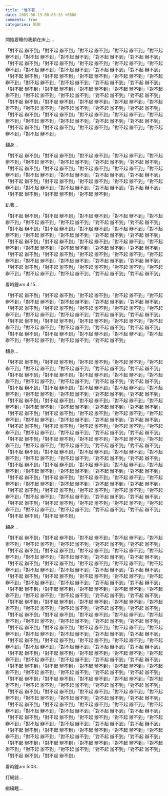```yaml
---
title: "睡不著..."
date: 2009-06-19 00:08:33 +0800
comments: true
categories: 閒聊
---
```

<p>開始要睡的我躺在床上...</p><p>「對不起 辦不到」「對不起 辦不到」「對不起 辦不到」「對不起 辦不到」「對不起 辦不到」「對不起 辦不到」「對不起 辦不到」「對不起 辦不到」「對不起 辦不到」「對不起 辦不到」「對不起 辦不到」「對不起 辦不到」「對不起 辦不到」「對不起 辦不到」「對不起 辦不到」「對不起 辦不到」「對不起 辦不到」「對不起 辦不到」「對不起 辦不到」「對不起 辦不到」「對不起 辦不到」「對不起 辦不到」「對不起 辦不到」「對不起 辦不到」「對不起 辦不到」「對不起 辦不到」「對不起 辦不到」「對不起 辦不到」「對不起 辦不到」「對不起 辦不到」「對不起 辦不到」「對不起 辦不到」「對不起 辦不到」「對不起 辦不到」「對不起 辦不到」「對不起 辦不到」「對不起 辦不到」「對不起 辦不到」「對不起 辦不到」「對不起 辦不到」「對不起 辦不到」「對不起 辦不到」「對不起 辦不到」「對不起 辦不到」「對不起 辦不到」「對不起 辦不到」「對不起 辦不到」「對不起 辦不到」「對不起 辦不到」「對不起 辦不到」「對不起 辦不到」「對不起 辦不到」「對不起 辦不到」「對不起 辦不到」「對不起 辦不到」「對不起 辦不到」「對不起 辦不到」「對不起 辦不到」「對不起 辦不到」「對不起 辦不到」</p><p>翻身...</p><p>「對不起 辦不到」「對不起 辦不到」「對不起 辦不到」「對不起 辦不到」「對不起 辦不到」「對不起 辦不到」「對不起 辦不到」「對不起 辦不到」「對不起 辦不到」「對不起 辦不到」「對不起 辦不到」「對不起 辦不到」「對不起 辦不到」「對不起 辦不到」「對不起 辦不到」「對不起 辦不到」「對不起 辦不到」「對不起 辦不到」「對不起 辦不到」「對不起 辦不到」「對不起 辦不到」「對不起 辦不到」「對不起 辦不到」「對不起 辦不到」「對不起 辦不到」「對不起 辦不到」「對不起 辦不到」「對不起 辦不到」「對不起 辦不到」「對不起 辦不到」</p><p>趴著...</p><p>「對不起 辦不到」「對不起 辦不到」「對不起 辦不到」「對不起 辦不到」「對不起 辦不到」「對不起 辦不到」「對不起 辦不到」「對不起 辦不到」「對不起 辦不到」「對不起 辦不到」「對不起 辦不到」「對不起 辦不到」「對不起 辦不到」「對不起 辦不到」「對不起 辦不到」「對不起 辦不到」「對不起 辦不到」「對不起 辦不到」「對不起 辦不到」「對不起 辦不到」「對不起 辦不到」「對不起 辦不到」「對不起 辦不到」「對不起 辦不到」「對不起 辦不到」「對不起 辦不到」「對不起 辦不到」「對不起 辦不到」「對不起 辦不到」「對不起 辦不到」「對不起 辦不到」「對不起 辦不到」「對不起 辦不到」「對不起 辦不到」「對不起 辦不到」「對不起 辦不到」「對不起 辦不到」「對不起 辦不到」「對不起 辦不到」「對不起 辦不到」「對不起 辦不到」「對不起 辦不到」「對不起 辦不到」「對不起 辦不到」「對不起 辦不到」</p><p>看時鐘am 4:15...</p><p>「對不起 辦不到」「對不起 辦不到」「對不起 辦不到」「對不起 辦不到」「對不起 辦不到」「對不起 辦不到」「對不起 辦不到」「對不起 辦不到」「對不起 辦不到」「對不起 辦不到」「對不起 辦不到」「對不起 辦不到」「對不起 辦不到」「對不起 辦不到」「對不起 辦不到」「對不起 辦不到」「對不起 辦不到」「對不起 辦不到」「對不起 辦不到」「對不起 辦不到」「對不起 辦不到」「對不起 辦不到」「對不起 辦不到」「對不起 辦不到」「對不起 辦不到」「對不起 辦不到」「對不起 辦不到」「對不起 辦不到」「對不起 辦不到」「對不起 辦不到」「對不起 辦不到」「對不起 辦不到」「對不起 辦不到」「對不起 辦不到」「對不起 辦不到」</p><p>翻身...</p><p>「對不起 辦不到」「對不起 辦不到」「對不起 辦不到」「對不起 辦不到」「對不起 辦不到」「對不起 辦不到」「對不起 辦不到」「對不起 辦不到」「對不起 辦不到」「對不起 辦不到」「對不起 辦不到」「對不起 辦不到」「對不起 辦不到」「對不起 辦不到」「對不起 辦不到」「對不起 辦不到」「對不起 辦不到」「對不起 辦不到」「對不起 辦不到」「對不起 辦不到」「對不起 辦不到」「對不起 辦不到」「對不起 辦不到」「對不起 辦不到」「對不起 辦不到」「對不起 辦不到」「對不起 辦不到」「對不起 辦不到」「對不起 辦不到」「對不起 辦不到」「對不起 辦不到」「對不起 辦不到」「對不起 辦不到」「對不起 辦不到」「對不起 辦不到」「對不起 辦不到」「對不起 辦不到」「對不起 辦不到」「對不起 辦不到」「對不起 辦不到」「對不起 辦不到」「對不起 辦不到」「對不起 辦不到」「對不起 辦不到」「對不起 辦不到」「對不起 辦不到」「對不起 辦不到」「對不起 辦不到」「對不起 辦不到」「對不起 辦不到」「對不起 辦不到」「對不起 辦不到」「對不起 辦不到」「對不起 辦不到」「對不起 辦不到」「對不起 辦不到」「對不起 辦不到」「對不起 辦不到」「對不起 辦不到」「對不起 辦不到」「對不起 辦不到」「對不起 辦不到」「對不起 辦不到」「對不起 辦不到」「對不起 辦不到」「對不起 辦不到」「對不起 辦不到」「對不起 辦不到」「對不起 辦不到」「對不起 辦不到」「對不起 辦不到」「對不起 辦不到」「對不起 辦不到」「對不起 辦不到」「對不起 辦不到」「對不起 辦不到」「對不起 辦不到」「對不起 辦不到」「對不起 辦不到」「對不起 辦不到」「對不起 辦不到」「對不起 辦不到」「對不起 辦不到」「對不起 辦不到」「對不起 辦不到」「對不起 辦不到」「對不起 辦不到」「對不起 辦不到」「對不起 辦不到」「對不起 辦不到」「對不起 辦不到」「對不起 辦不到」「對不起 辦不到」「對不起 辦不到」「對不起 辦不到」「對不起 辦不到」「對不起 辦不到」「對不起 辦不到」「對不起 辦不到」「對不起 辦不到」「對不起 辦不到」「對不起 辦不到」「對不起 辦不到」「對不起 辦不到」「對不起 辦不到」「對不起 辦不到」「對不起 辦不到」「對不起 辦不到」「對不起 辦不到」「對不起 辦不到」</p><p>翻身...</p><p>「對不起 辦不到」「對不起 辦不到」「對不起 辦不到」「對不起 辦不到」「對不起 辦不到」「對不起 辦不到」「對不起 辦不到」「對不起 辦不到」「對不起 辦不到」「對不起 辦不到」「對不起 辦不到」「對不起 辦不到」「對不起 辦不到」「對不起 辦不到」「對不起 辦不到」「對不起 辦不到」「對不起 辦不到」「對不起 辦不到」「對不起 辦不到」「對不起 辦不到」「對不起 辦不到」「對不起 辦不到」「對不起 辦不到」「對不起 辦不到」「對不起 辦不到」「對不起 辦不到」「對不起 辦不到」「對不起 辦不到」「對不起 辦不到」「對不起 辦不到」「對不起 辦不到」「對不起 辦不到」「對不起 辦不到」「對不起 辦不到」「對不起 辦不到」「對不起 辦不到」「對不起 辦不到」「對不起 辦不到」「對不起 辦不到」「對不起 辦不到」「對不起 辦不到」「對不起 辦不到」「對不起 辦不到」「對不起 辦不到」「對不起 辦不到」「對不起 辦不到」「對不起 辦不到」「對不起 辦不到」「對不起 辦不到」「對不起 辦不到」「對不起 辦不到」「對不起 辦不到」「對不起 辦不到」「對不起 辦不到」「對不起 辦不到」「對不起 辦不到」「對不起 辦不到」「對不起 辦不到」「對不起 辦不到」「對不起 辦不到」「對不起 辦不到」「對不起 辦不到」「對不起 辦不到」「對不起 辦不到」「對不起 辦不到」「對不起 辦不到」「對不起 辦不到」「對不起 辦不到」「對不起 辦不到」「對不起 辦不到」「對不起 辦不到」「對不起 辦不到」「對不起 辦不到」「對不起 辦不到」「對不起 辦不到」「對不起 辦不到」「對不起 辦不到」「對不起 辦不到」「對不起 辦不到」「對不起 辦不到」「對不起 辦不到」「對不起 辦不到」「對不起 辦不到」「對不起 辦不到」「對不起 辦不到」「對不起 辦不到」「對不起 辦不到」「對不起 辦不到」「對不起 辦不到」「對不起 辦不到」「對不起 辦不到」「對不起 辦不到」「對不起 辦不到」「對不起 辦不到」「對不起 辦不到」「對不起 辦不到」「對不起 辦不到」「對不起 辦不到」「對不起 辦不到」「對不起 辦不到」「對不起 辦不到」「對不起 辦不到」「對不起 辦不到」「對不起 辦不到」「對不起 辦不到」「對不起 辦不到」「對不起 辦不到」「對不起 辦不到」「對不起 辦不到」「對不起 辦不到」「對不起 辦不到」「對不起 辦不到」「對不起 辦不到」「對不起 辦不到」「對不起 辦不到」「對不起 辦不到」「對不起 辦不到」「對不起 辦不到」「對不起 辦不到」「對不起 辦不到」「對不起 辦不到」「對不起 辦不到」「對不起 辦不到」「對不起 辦不到」「對不起 辦不到」「對不起 辦不到」「對不起 辦不到」「對不起 辦不到」「對不起 辦不到」「對不起 辦不到」「對不起 辦不到」「對不起 辦不到」「對不起 辦不到」「對不起 辦不到」「對不起 辦不到」「對不起 辦不到」「對不起 辦不到」「對不起 辦不到」「對不起 辦不到」「對不起 辦不到」「對不起 辦不到」「對不起 辦不到」「對不起 辦不到」「對不起 辦不到」「對不起 辦不到」「對不起 辦不到」「對不起 辦不到」「對不起 辦不到」「對不起 辦不到」「對不起 辦不到」「對不起 辦不到」「對不起 辦不到」「對不起 辦不到」「對不起 辦不到」「對不起 辦不到」</p><p>看時鐘am 5:03...</p><p>打網誌...</p><p>繼續睡...</p>
